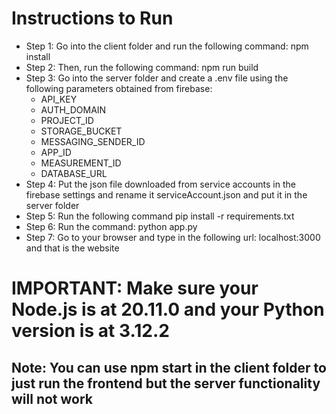 # Instructions to Run
- Step 1: Go into the client folder and run the following command: npm install
- Step 2: Then, run the following command: npm run build
- Step 3: Go into the server folder and create a .env file using the following parameters obtained from firebase:
    - API_KEY
    - AUTH_DOMAIN
    - PROJECT_ID
    - STORAGE_BUCKET
    - MESSAGING_SENDER_ID
    - APP_ID
    - MEASUREMENT_ID
    - DATABASE_URL
- Step 4: Put the json file downloaded from service accounts in the firebase settings and rename it serviceAccount.json and put it in the server folder
- Step 5: Run the following command pip install -r requirements.txt
- Step 6: Run the command: python app.py
- Step 7: Go to your browser and type in the following url: localhost:3000 and that is the website
# IMPORTANT: Make sure your Node.js is at 20.11.0 and your Python version is at 3.12.2
## Note: You can use npm start in the client folder to just run the frontend but the server functionality will not work

